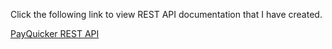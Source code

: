 Click the following link to view REST API documentation that I have created.

[PayQuicker REST API](https://docs.payquicker.io/v/2020.02.24/#/rest/getting-started/welcome)